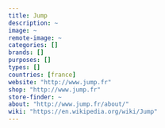 ```yaml
---
title: Jump
description: ~
image: ~
remote-image: ~
categories: []
brands: []
purposes: []
types: []
countries: [france]
website: "http://www.jump.fr"
shop: "http://www.jump.fr"
store-finder: ~
about: "http://www.jump.fr/about/"
wiki: "https://en.wikipedia.org/wiki/Jump"
---
```

